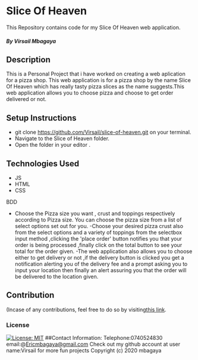 # Slice Of Heaven
This Repository contains code for my Slice Of Heaven web application.
##### By Virsail Mbagaya
## Description
This is a Personal Project that i have worked on creating a web aplication for a pizza shop. This web application is for a pizza shop by the name Slice Of Heaven which has really tasty pizza slices as the name suggests.This web application allows you to choose pizza and choose to get order delivered or not.
              </div>  
## Setup Instructions
* git clone https://github.com/Virsail/slice-of-heaven.git on your terminal.
* Navigate to the Slice of Heaven folder.
* Open the folder in your editor .
## Technologies Used
* JS
* HTML
* CSS 

BDD
- Choose the Pizza size you want , crust and toppings respectively according to Pizza size.
 You can choose the pizza size from a list of select options set out for you.
 -Choose your desired pizza crust also from the select options and a variety of toppings from the selectbox input method ,clicking the 'place order' button notifies you that your order is being processed ,finally click on the total button to see your total for the order given.
 -The web application also allows you to choose either to get delivery or not ,if the delivery button is clicked you get a notification alerting you of the delivery fee and a prompt asking you to input your location then finally an alert assuring you that the order will be delivered to the location given.
## Contribution
(Incase of any contributions, feel free to do so by visiting[this link](https://github.com/Virsail/slice-of-heaven.git).
### License
[![License: MIT](https://img.shields.io/badge/License-MIT-yellow.svg)](https://opensource.org/licenses/MIT)
##Contact Information:
Telephone:0740524830
email:@Ericmbagaya@gmail.com
Check out my github account at user name:Virsail for more fun projects 
Copyright (c) 2020 mbagaya

